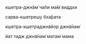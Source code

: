 кшетра-джн̃ам̇ ча̄пи ма̄м̇ виддхи

сарва-кшетрешу бха̄рата

кшетра-кшетраджн̃айор джн̃а̄нам̇

йат тадж джн̃а̄нам̇ матам̇ мама